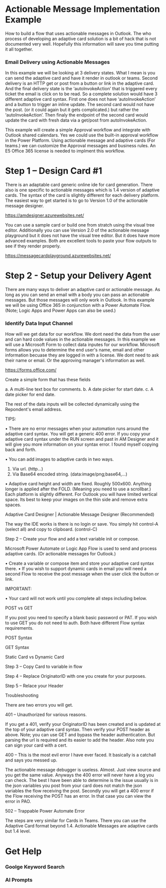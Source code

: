 # Actionable Message Implementation Example

How to build a flow that uses actionable messages in Outlook. The who process of developing an adaptive card solution is a bit of hack that is not documented very well. Hopefully this information will save you time putting it all together. 

### Email Delivery using Actionable Messages
In this example we will be looking at 3 delivery states. What I mean is you can send the adaptive card and have it render in outlook or teams. Second delivery is an HTTP get or post from a button or link in the adaptive card. And the final delivery state is the ‘autoInvokeAction’ that is triggered every ticket the email is click on to be read. So a complete solution would have 3 different adaptive card syntax. First one does not have ‘autoInvokeAction’ and a button to trigger an inline update. The second card would not have the post. (or it could again but it gets complicated.) but rather the ‘autoInvokeAction’. Then finaly the endpoint of the second card would update the card with fresh data via a get/post from autoInvokeAction. 

This example will create a simple Approval workflow and integrate with Outlook shared calendars. Yes we could use the built-in approval workflow in the Power Platform. Using actionable message and adaptive cards (For teams.) we can customize the Approval messages and business rules. An E5 Office 365 license is needed to implment this workflow. 

# Step 1 – Design Card #1 
There is an adaptable card generic online ide for card generation. There also is one specific to actionable messages which is 1.4 version of adaptive cards. The syntax of the card is slightly different for each delivery platform. The easiest way to get started is to go to Version 1.0 of the actionable message designer. 

https://amdesigner.azurewebsites.net/

You can use a sample card or build one from stratch using the visual tree editor. Additionally you can use Version 2.0 of the actionable message playground but it does not have the visual tree editor. But it does have more advanced examples. Both are excellent tools to paste your flow outputs to see if they render properly. 

https://messagecardplayground.azurewebsites.net/

# Step 2 - Setup your Delivery Agent
There are many ways to deliver an adaptive card or actionable message. As long as you can send an email with a body you can pass an actionable messages. But those messages will only work in Outlook. In this example we will be using Office 365 in conjunction with a Power Automate Flow. (Note; Logic Apps and Power Apps can also be used.) 

### Identify Data Input Channel
How will we get data for our workflow. We dont need the data from the user and can hard code values in the actionable messages. In this example we will use a Microsoft Form to collect data inputes for our workflow. Microsoft forms allows you to determine the end user's name, email and other information becuase they are logged in with a license. We dont need to ask their name or email. Or the approving manager's information as well.  

https://forms.office.com/

Create a simple form that has these fields

a. A multi-line text box for comments. 
b. A date picker for start date.
c. A date picker for end date. 

The rest of the data inputs will be collected dynamically using the Repondent's email address. 



TIPS: 

•	There are no error messages when your automation runs around the adaptive card syntax. You will get a generic 400 error. If you copy your adaptive card syntax under the RUN screen and past in AM Designer and it will give you more information on your syntax error. I found myself copying back and forth. 

•	You can add images to adaptive cards in two ways. 
1.	Via url. (http…) 
2.	Via Base64 encoded string. (data:image/png;base64,…)

•	Adaptive card height and width are fixed. Roughly 500x600. Anything longer is applied after the FOLD. (Meaning you need to use a scrollbar.) Each platform is slightly different. For Outlook you will have limited vertical space. Its best to keep your images on the thin side and remove extra spaces. 

Adaptive Card Designer | Actionable Message Designer (Recommended)

The way the IDE works is there is no login or save. You simply hit control-A (select all) and copy to clipboard. (control-C) 

Step 2 – Create your flow and add a text variable init or compose. 

Microsoft Power Automate or Logic App Flow is used to send and process adaptive cards. (Or actionable messages for Outlook.) 

•	Create a variable or compose item and store your adaptive card syntax there. 
•	If you wish to support dynamic cards in email you will need a second Flow to receive the post message when the user click the button or link.

IMPORTANT:

•	Your card will not work until you complete all steps including below. 

POST vs GET

If you post you need to specify a blank basic password or PAT. If you wish to use GET you do not need to auth. Both have different Flow syntax requirements. 

POST Syntax

GET Syntax

Static Card vs Dynamic Card



Step 3 – Copy Card to variable in flow

Step 4 – Replace OriginatorID with one you create for  your purposes. 

Step 5 – Relace your Header 


Troubleshooting

There are two errors you will get. 

401 – Unauthorized for various reasons. 

If you get a 401, verify your OriginatorID has been created and is updated at the top of your adaptive card syntax. Then verify your POST header as above. Note; you can use GET and bypass the header authentication. But parsing the url is required and its easier to add the header. Also note you can sign your card with a cert. 

400 – This is the most evil error I have ever faced. It basically is a catchall and says you messed up. 

The actionable message debugger is useless. Almost. Just view source and you get the same value. Anyways the 400 error will never have a log you can check. The best I have been able to determine is the issue usually is in the json variables you post from your card does not match the json variables the flow receiving the post. Secondly you will get a 400 error if the Flow receiving the POST has an error. In that case you can view the error in PAO. 

502 – Trappable Power Automate Error

The steps are very similar for Cards in Teams. There you can use the Adaptive Card format beyond 1.4. Actionable Messages are adaptive cards but 1.4 level. 

# Get Help
### Goolge Keyword Search


### AI Prompts


